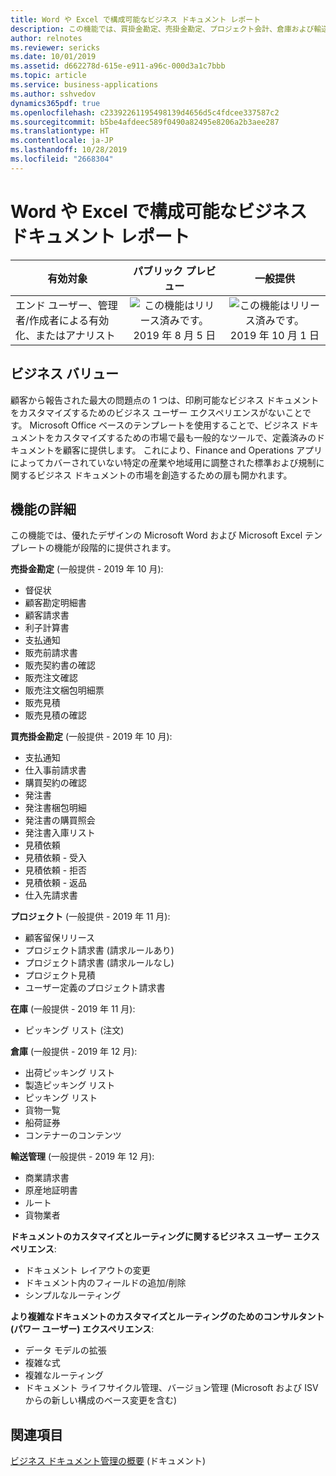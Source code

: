 ```yaml
---
title: Word や Excel で構成可能なビジネス ドキュメント レポート
description: この機能では、買掛金勘定、売掛金勘定、プロジェクト会計、倉庫および輸送管理の主要ビジネス ドキュメント用の構成可能で優れたデザインの Word および Excel テンプレートと、カスタマイズとルーティングのためのシンプルなビジネス ユーザー エクスペリエンスが提供されます。
author: relnotes
ms.reviewer: sericks
ms.date: 10/01/2019
ms.assetid: d662278d-615e-e911-a96c-000d3a1c7bbb
ms.topic: article
ms.service: business-applications
ms.author: sshvedov
dynamics365pdf: true
ms.openlocfilehash: c23392261195498139d4656d5c4fdcee337587c2
ms.sourcegitcommit: b5be4afdeec589f0490a82495e8206a2b3aee287
ms.translationtype: HT
ms.contentlocale: ja-JP
ms.lasthandoff: 10/28/2019
ms.locfileid: "2668304"
---
```

# <a name="configurable-business-documents-reporting-in-word-and-excel"></a>Word や Excel で構成可能なビジネス ドキュメント レポート


| 有効対象    |  パブリック プレビュー | 一般提供 | 
| ---------- | :----------: |:----------: |
|エンド ユーザー、管理者/作成者による有効化、またはアナリスト|![この機能はリリース済みです。](/dynamics365-release-plan/media/green-checkmark.png "この機能はリリース済みです。") 2019 年 8 月 5 日| ![この機能はリリース済みです。](/dynamics365-release-plan/media/green-checkmark.png "この機能はリリース済みです。") 2019 年 10 月 1 日|


## <a name="business-value"></a>ビジネス バリュー
<!-- bv start -->
顧客から報告された最大の問題点の 1 つは、印刷可能なビジネス ドキュメントをカスタマイズするためのビジネス ユーザー エクスペリエンスがないことです。 Microsoft Office ベースのテンプレートを使用することで、ビジネス ドキュメントをカスタマイズするための市場で最も一般的なツールで、定義済みのドキュメントを顧客に提供します。 これにより、Finance and Operations アプリによってカバーされていない特定の産業や地域用に調整された標準および規制に関するビジネス ドキュメントの市場を創造するための扉も開かれます。
<!-- bv end -->



## <a name="feature-details"></a>機能の詳細
<!--feature detail start -->
この機能では、優れたデザインの Microsoft Word および Microsoft Excel テンプレートの機能が段階的に提供されます。 

**売掛金勘定** (一般提供 - 2019 年 10 月):


- 督促状
- 顧客勘定明細書
- 顧客請求書
- 利子計算書
- 支払通知
- 販売前請求書
- 販売契約書の確認
- 販売注文確認
- 販売注文梱包明細票
- 販売見積
- 販売見積の確認

**買売掛金勘定** (一般提供 - 2019 年 10 月):

-  支払通知
-  仕入事前請求書
-  購買契約の確認
-  発注書
-  発注書梱包明細
-  発注書の購買照会
-  発注書入庫リスト
-  見積依頼
-  見積依頼 - 受入
-  見積依頼 - 拒否
-  見積依頼 - 返品
-  仕入先請求書

**プロジェクト** (一般提供 - 2019 年 11 月):

- 顧客留保リリース
- プロジェクト請求書 (請求ルールあり)
- プロジェクト請求書 (請求ルールなし)
- プロジェクト見積
- ユーザー定義のプロジェクト請求書

**在庫** (一般提供 - 2019 年 11 月):

- ピッキング リスト (注文)

**倉庫** (一般提供 - 2019 年 12 月):

- 出荷ピッキング リスト
- 製造ピッキング リスト
- ピッキング リスト
- 貨物一覧
- 船荷証券
- コンテナーのコンテンツ

**輸送管理** (一般提供 - 2019 年 12 月):

- 商業請求書
- 原産地証明書 
- ルート
- 貨物業者 

**ドキュメントのカスタマイズとルーティングに関するビジネス ユーザー エクスペリエンス**:

-  ドキュメント レイアウトの変更
-  ドキュメント内のフィールドの追加/削除
-  シンプルなルーティング

**より複雑なドキュメントのカスタマイズとルーティングのためのコンサルタント (パワー ユーザー) エクスペリエンス**:

- データ モデルの拡張
- 複雑な式
- 複雑なルーティング
- ドキュメント ライフサイクル管理、バージョン管理 (Microsoft および ISV からの新しい構成のベース変更を含む)
<!--feature detail end -->










## <a name="see-also"></a>関連項目

[ビジネス ドキュメント管理の概要](https://aka.ms/Businessdocumentmanagement) (ドキュメント)
